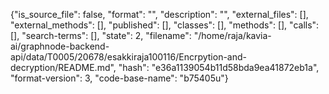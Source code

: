 {"is_source_file": false, "format": "", "description": "", "external_files": [], "external_methods": [], "published": [], "classes": [], "methods": [], "calls": [], "search-terms": [], "state": 2, "filename": "/home/raja/kavia-ai/graphnode-backend-api/data/T0005/20678/esakkiraja100116/Encrpytion-and-decryption/README.md", "hash": "e36a1139054b11d58bda9ea41872eb1a", "format-version": 3, "code-base-name": "b75405u"}
